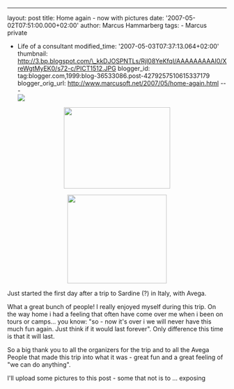 ---
layout: post
title: Home again - now with pictures
date: '2007-05-02T07:51:00.000+02:00'
author: Marcus Hammarberg
tags: - Marcus
private
  - Life of a consultant
modified_time: '2007-05-03T07:37:13.064+02:00'
thumbnail: http://3.bp.blogspot.com/\_kkDJOSPNTLs/Rjl08YeKfqI/AAAAAAAAAI0/XreWgtMyEK0/s72-c/PICT1512.JPG
blogger_id: tag:blogger.com,1999:blog-36533086.post-4279257510615337179
blogger_orig_url: http://www.marcusoft.net/2007/05/home-again.html ---
[<img
src="http://3.bp.blogspot.com/_kkDJOSPNTLs/Rjl08YeKfqI/AAAAAAAAAI0/XreWgtMyEK0/s320/PICT1512.JPG"
id="BLOGGER_PHOTO_ID_5060204237037403810"
style="DISPLAY: block; MARGIN: 0px auto 10px; CURSOR: hand; TEXT-ALIGN: center"
data-border="0" />](http://3.bp.blogspot.com/_kkDJOSPNTLs/Rjl08YeKfqI/AAAAAAAAAI0/XreWgtMyEK0/s1600-h/PICT1512.JPG)

<div>

[<img
src="http://2.bp.blogspot.com/_kkDJOSPNTLs/Rjl0LIeKfpI/AAAAAAAAAIs/GNrCoVIf800/s320/PICT1503.JPG"
id="BLOGGER_PHOTO_ID_5060203390928846482"
style="DISPLAY: block; MARGIN: 0px auto 10px; CURSOR: hand; TEXT-ALIGN: center"
data-border="0" width="244" height="187" />](http://2.bp.blogspot.com/_kkDJOSPNTLs/Rjl0LIeKfpI/AAAAAAAAAIs/GNrCoVIf800/s1600-h/PICT1503.JPG)


<div>

[<img
src="http://2.bp.blogspot.com/_kkDJOSPNTLs/Rjlz9IeKfoI/AAAAAAAAAIk/2hFMvOjWonY/s320/PICT1484.JPG"
id="BLOGGER_PHOTO_ID_5060203150410677890"
style="DISPLAY: block; MARGIN: 0px auto 10px; CURSOR: hand; TEXT-ALIGN: center"
data-border="0" width="228" height="204" />](http://2.bp.blogspot.com/_kkDJOSPNTLs/Rjlz9IeKfoI/AAAAAAAAAIk/2hFMvOjWonY/s1600-h/PICT1484.JPG)



<div>

Just started the first day after a trip to Sardine (?) in Italy, with
Avega.

What a great bunch of people! I really enjoyed myself during this trip.
On the way home i had a feeling that often have come over me when i been
on tours or camps... you know: "so - now it's over i we will never have
this much fun again. Just think if it would last forever". Only
difference this time is that it will last.

So a big thank you to all the organizers for the trip and to all the
Avega People that made this trip into what it was - great fun and a
great feeling of "we can do anything".

I'll upload some pictures to this post - some that not is to ...
exposing

</div>

</div>

</div>
